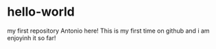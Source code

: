 # hello-world
my first repository
Antonio here! This is my first time on github and i am enjoyinh it so far!
